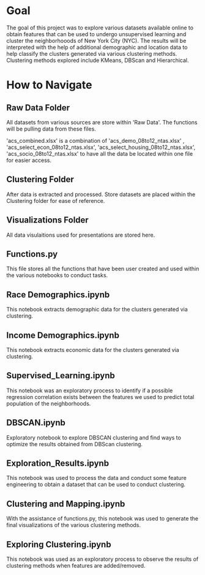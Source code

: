 # Goal
The goal of this project was to explore various datasets available online to obtain features that can be used to undergo unsupervised learning and cluster the neighborhooods of New York City (NYC). The results will be interpreted with the help of additional demographic and location data to help classify the clusters generated via various clustering methods. Clustering methods explored include KMeans, DBScan and Hierarchical. 

# How to Navigate
## Raw Data Folder
All datasets from various sources are store within 'Raw Data'. The functions will be pulling data from these files. 

'acs_combined.xlsx' is a combination of 'acs_demo_08to12_ntas.xlsx' , 'acs_select_econ_08to12_ntas.xlsx', 'acs_select_housing_08to12_ntas.xlsx', 'acs_socio_08to12_ntas.xlsx' to have all the data be located within one file for easier access. 

## Clustering Folder
After data is extracted and processed. Store datasets are placed within the Clustering folder for ease of reference.

## Visualizations Folder
All data visulaitions used for presentations are stored here.

## Functions.py
This file stores all the functions that have been user created and used within the various notebooks to conduct tasks. 

## Race Demographics.ipynb
This notebook extracts demographic data for the clusters generated via clustering.

## Income Demographics.ipynb
This notebook extracts economic data for the clusters generated via clustering.

## Supervised_Learning.ipynb
This notebook was an exploratory process to identify if a possible regression correlation exists between the features we used to predict total population of the neighborhoods. 

## DBSCAN.ipynb
Exploratory notebook to explore DBSCAN clustering and find ways to optimize the results obtained from DBScan clustering. 

## Exploration_Results.ipynb
This notebook was used to process the data and conduct some feature engineering to obtain a dataset that can be used to conduct clustering.

## Clustering and Mapping.ipynb 
With the assistance of functions.py, this notebook was used to generate the final visualizations of the various clustering methods. 

## Exploring Clustering.ipynb 
This notebook was used as an exploratory process to observe the results of clustering methods when features are added/removed. 
